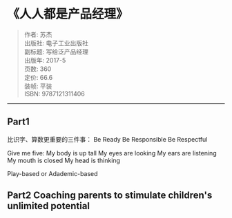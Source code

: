 # 《人人都是产品经理》
> 作者:  苏杰 <br />
出版社: 电子工业出版社<br />
副标题: 写给泛产品经理<br />
出版年: 2017-5<br />
页数: 360<br />
定价: 66.6<br />
装帧: 平装<br />
ISBN: 9787121311406
---

## Part1

比识字、算数更重要的三件事：
Be Ready
Be Responsible
Be Respectful


Give me five:
My body is up tall
My eyes are looking
My ears are listening
My mouth is closed
My head is thinking

Play-based or Adademic-based

## Part2 Coaching parents to stimulate children's unlimited potential
